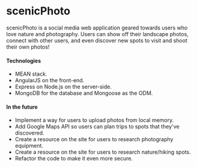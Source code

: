 # scenicPhoto

scenicPhoto is a social media web application geared towards users who love nature and photography. Users can show off their landscape photos, connect with other users, and even discover new spots to visit and shoot their own photos!

#### Technologies
* MEAN stack.
* AngularJS on the front-end.
* Express on Node.js on the server-side.
* MongoDB for the database and Mongoose as the ODM.

#### In the future
* Implement a way for users to upload photos from local memory.
* Add Google Maps API so users can plan trips to spots that they've discovered.
* Create a resource on the site for users to research photography equipment.
* Create a resource on the site for users to research nature/hiking spots.
* Refactor the code to make it even more secure.